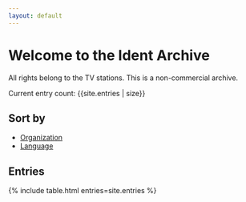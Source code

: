 ```yaml
---
layout: default
---
```

# Welcome to the Ident Archive

All rights belong to the TV stations. This is a non-commercial archive.

Current entry count: {{site.entries | size}}

## Sort by

* [Organization](/categories/org/)
* [Language](/categories/language/)

## Entries

{% include table.html entries=site.entries %}